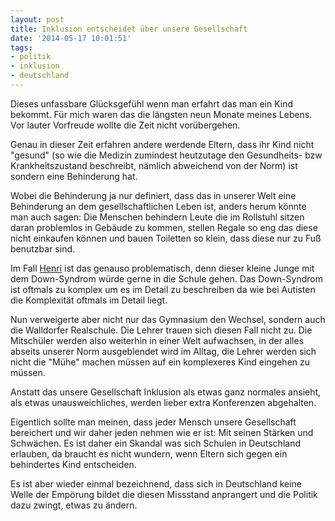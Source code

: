 ```yaml
---
layout: post
title: Inklusion entscheidet über unsere Gesellschaft
date: '2014-05-17 10:01:51'
tags:
- politik
- inklusion
- deutschland
---
```


Dieses unfassbare Glücksgefühl wenn man erfahrt das man ein Kind bekommt. Für mich waren das die längsten neun Monate meines Lebens. Vor lauter Vorfreude wollte die Zeit nicht vorübergehen.

Genau in dieser Zeit erfahren andere werdende Eltern, dass ihr Kind nicht "gesund" (so wie die Medizin zumindest heutzutage den Gesundheits- bzw Krankheitszustand beschreibt, nämlich abweichend von der Norm) ist sondern eine Behinderung hat.

Wobei die Behinderung ja nur definiert, dass das in unserer Welt eine Behinderung an dem gesellschaftlichen Leben ist, anders herum könnte man auch sagen: Die Menschen behindern Leute die im Rollstuhl sitzen daran problemlos in Gebäude zu kommen, stellen Regale so eng das diese nicht einkaufen können und bauen Toiletten so klein, dass diese nur zu Fuß benutzbar sind.

Im Fall [Henri](http://www.spiegel.de/schulspiegel/down-syndrom-henri-darf-trotz-inklusion-nicht-auf-realschule-a-969625.html) ist das genauso problematisch, denn dieser kleine Junge mit dem Down-Syndrom würde gerne in die Schule gehen. Das Down-Syndrom ist oftmals zu komplex um es im Detail zu beschreiben da wie bei Autisten die Komplexität oftmals im Detail liegt.

Nun verweigerte aber nicht nur das Gymnasium den Wechsel, sondern auch die Walldorfer Realschule. Die Lehrer trauen sich diesen Fall nicht zu. Die Mitschüler werden also weiterhin in einer Welt aufwachsen, in der alles abseits unserer Norm ausgeblendet wird im Alltag, die Lehrer werden sich nicht die "Mühe" machen müssen auf ein komplexeres Kind eingehen zu müssen.

Anstatt das unsere Gesellschaft Inklusion als etwas ganz normales ansieht, als etwas unausweichliches, werden lieber extra Konferenzen abgehalten.

Eigentlich sollte man meinen, dass jeder Mensch unsere Gesellschaft bereichert und wir daher jeden nehmen wie er ist: Mit seinen Stärken und Schwächen. Es ist daher ein Skandal was sich Schulen in Deutschland erlauben, da braucht es nicht wundern, wenn Eltern sich gegen ein behindertes Kind entscheiden.

Es ist aber wieder einmal bezeichnend, dass sich in Deutschland keine Welle der Empörung bildet die diesen Missstand anprangert und die Politik dazu zwingt, etwas zu ändern.